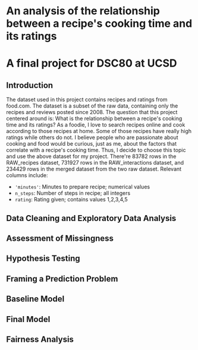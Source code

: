 # An analysis of the relationship between a recipe's cooking time and its ratings
# A final project for DSC80 at UCSD
## Introduction
The dataset used in this project contains recipes and ratings from food.com. The dataset is a subset of the raw data, containing only the recipes and reviews posted since 2008. The question that this project centered around is: What is the relationship between a recipe's cooking time and its ratings? As a foodie, I love to search recipes online and cook according to those recipes at home. Some of those recipes have really high ratings while others do not. I believe people who are passionate about cooking and food would be curious, just as me, about the factors that correlate with a recipe's cooking time. Thus, I decide to choose this topic and use the above dataset for my project. There're 83782 rows in the RAW_recipes dataset, 731927 rows in the RAW_interactions dataset, and 234429 rows in the merged dataset from the two raw dataset. Relevant columns include:
- `'minutes'`: Minutes to prepare recipe; numerical values
- `n_steps`: Number of steps in recipe; all integers
- `rating`: Rating given; contains values 1,2,3,4,5
## Data Cleaning and Exploratory Data Analysis
## Assessment of Missingness
## Hypothesis Testing
## Framing a Prediction Problem
## Baseline Model
## Final Model
## Fairness Analysis

